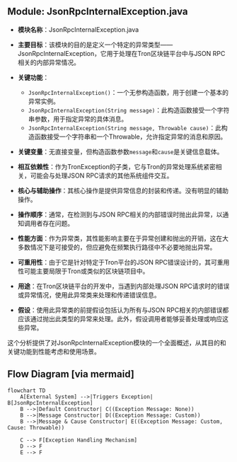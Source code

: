 ## Module: JsonRpcInternalException.java
- **模块名称**：JsonRpcInternalException.java

- **主要目标**：该模块的目的是定义一个特定的异常类型——JsonRpcInternalException，它用于处理在Tron区块链平台中与JSON RPC相关的内部异常情况。

- **关键功能**：
  - `JsonRpcInternalException()`：一个无参构造函数，用于创建一个基本的异常实例。
  - `JsonRpcInternalException(String message)`：此构造函数接受一个字符串参数，用于指定异常的具体消息。
  - `JsonRpcInternalException(String message, Throwable cause)`：此构造函数接受一个字符串和一个Throwable，允许指定异常的消息和原因。

- **关键变量**：无直接变量，但构造函数参数`message`和`cause`是关键信息载体。

- **相互依赖性**：作为TronException的子类，它与Tron的异常处理系统紧密相关，可能会与处理JSON RPC请求的其他系统组件交互。

- **核心与辅助操作**：其核心操作是提供异常信息的封装和传递。没有明显的辅助操作。

- **操作顺序**：通常，在检测到与JSON RPC相关的内部错误时抛出此异常，以通知调用者存在问题。

- **性能方面**：作为异常类，其性能影响主要在于异常创建和抛出的开销，这在大多数情况下是可接受的，但应避免在频繁执行路径中不必要地抛出异常。

- **可重用性**：由于它是针对特定于Tron平台的JSON RPC错误设计的，其可重用性可能主要局限于Tron或类似的区块链项目中。

- **用途**：在Tron区块链平台的开发中，当遇到内部处理JSON RPC请求时的错误或异常情况，使用此异常类来处理和传递错误信息。

- **假设**：使用此异常类的前提假设包括认为所有与JSON RPC相关的内部错误都应该通过抛出此类型的异常来处理。此外，假设调用者能够妥善处理或响应这些异常。

这个分析提供了对JsonRpcInternalException模块的一个全面概述，从其目的和关键功能到性能考虑和使用场景。
## Flow Diagram [via mermaid]
```mermaid
flowchart TD
    A[External System] -->|Triggers Exception| B[JsonRpcInternalException]
    B -->|Default Constructor| C((Exception Message: None))
    B -->|Message Constructor| D((Exception Message: Custom))
    B -->|Message & Cause Constructor| E((Exception Message: Custom, Cause: Throwable))
    
    C --> F[Exception Handling Mechanism]
    D --> F
    E --> F
```
